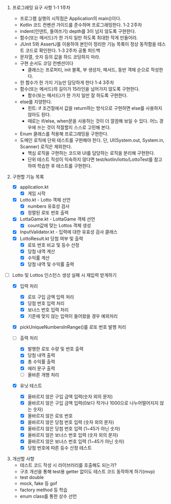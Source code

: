 1. 프로그래밍 요구 사항
 1-1 1주차
   - 프로그램 실행의 시작점은 Application의 main()이다.
   - Kotlin 코드 컨벤션 가이드를 준수하며 프로그래밍한다.
 1-2 2주차
   - indent(인덴트, 들여쓰기) depth를 3이 넘지 않도록 구현한다.
   - 함수(또는 메서드)가 한 가지 일만 하도록 최대한 작게 만들어라.
   - JUnit 5와 AssertJ를 이용하여 본인이 정리한 기능 목록이 정상 동작함을 테스트 코드로 확인한다.
 1-3 2주차 공통 피드백
   - 문자열, 숫자 등의 값을 하드 코딩하지 마라. 
   - 구현 순서도 코딩 컨벤션이다
     - 클래스는 프로퍼티, init 블록, 부 생성자, 메서드, 동반 객체 순으로 작성한다.
   - 한 함수가 한 가지 기능만 담당하게 한다
 1-4 3주차
   - 함수(또는 메서드)의 길이가 15라인을 넘어가지 않도록 구현한다.
     - 함수(또는 메서드)가 한 가지 일만 잘 하도록 구현한다.
   - else를 지양한다.
     - 힌트: if 조건절에서 값을 return하는 방식으로 구현하면 else를 사용하지 않아도 된다.
     - 때로는 if/else, when문을 사용하는 것이 더 깔끔해 보일 수 있다. 어느 경우에 쓰는 것이 적절할지 스스로 고민해 본다.
   - Enum 클래스를 적용해 프로그래밍을 구현한다.
   - 도메인 로직에 단위 테스트를 구현해야 한다. 단, UI(System.out, System.in, Scanner) 로직은 제외한다.
     - 핵심 로직을 구현하는 코드와 UI를 담당하는 로직을 분리해 구현한다.
     - 단위 테스트 작성이 익숙하지 않다면 test/kotlin/lotto/LottoTest를 참고하여 학습한 후 테스트를 구현한다.

2. 구현할 기능 목록

   - [x] application.kt
     - [x] 게임 시작

   - [x] Lotto.kt - Lotto 객체 선언
     - [x] numbers 유효성 검사
     - [x] 정렬된 로또 번호 출력
   - [x] LottaGame.kt - LottaGame 객체 선언
     -  [x] count값에 맞는 Lottos 객체 생성
   - [x] InputValidator.kt - 입력에 대한 유효성 검사 클래스
   - [x] LottoResult.kt 당첨 여부 및 출력
     - [x] 로또 번호 비교 및 등수 산정
     - [x] 당첨 내역 계산
     - [x] 수익률 계산
     - [x] 당첨 내역 및 수익률 출력

  - [ ] Lotto 및 Lottos 인스턴스 생성 실패 시 재입력 받게하기 
 
    - [x] 입력 처리
      - [x] 로또 구입 금액 입력 처리
      - [x] 당첨 번호 입력 처리
      - [x] 보너스 번호 입력 처리
      - [x] 기준에 맞지 않는 입력이 들어왔을 경우 예외처리

    - [x] pickUniqueNumbersInRange()를 로또 번호 발행 처리

    - [ ] 출력 처리
      - [x] 발행한 로또 수량 및 번호 출력
      - [x] 당첨 내역 출력
      - [x] 총 수익률 출력
      - [x] 에러 문구 출력
      - [ ] 올바른 개행 처리

    - [x] 유닛 테스트
      - [x] 올바르지 않은 구입 금액 입력(숫자 외의 문자)
      - [x] 올바르지 않은 구입 금액 입력(0보다 작거나 1000으로 나누어떨어지지 않는 숫자)
      - [x] 올바르지 않은 로또 번호
      - [x] 올바르지 않은 당첨 번호 입력 (숫자 외의 문자)
      - [x] 올바르지 않은 당첨 번호 입력 (1~45가 아닌 숫자)
      - [x] 올바르지 않은 보너스 번호 입력 (숫자 외의 문자)
      - [x] 올바르지 않은 보너스 번호 입력 (1~45가 아닌 숫자)
      - [x] 당첨 번호에 따른 등수 산정 테스트

3. 개선할 사항
   - 테스트 코드 작성 시 라이브러리를 호출해도 되는가?
   - 구조 개선을 통해 test용 getter 없이도 테스트 코드 동작하게 하기(mvp)
   - test double
   - mock, fake 등
     gof
   - factory method 등 학습
   - enum class를 통한 상수 선언